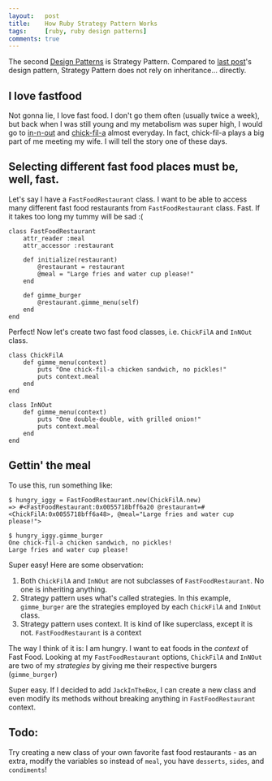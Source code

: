 ```yaml
---
layout:   post
title:    How Ruby Strategy Pattern Works
tags:     [ruby, ruby design patterns]
comments: true
---
```


The second [Design Patterns](https://www.amazon.com/Design-Patterns-Ruby-Russ-Olsen/dp/0321490452) is Strategy Pattern. Compared to [last post](https://igghub.github.io/2016/09/19/template-method/)'s design pattern, Strategy Pattern does not rely on inheritance... directly.

## I love fastfood

Not gonna lie, I love fast food. I don't go them often (usually twice a week), but back when I was still young and my metabolism was super high, I would go to [in-n-out](http://www.in-n-out.com/) and [chick-fil-a](http://www.chick-fil-a.com/) almost everyday. In fact, chick-fil-a plays a big part of me meeting my wife. I will tell the story one of these days.


## Selecting different fast food places must be, well, fast.

Let's say I have a `FastFoodRestaurant` class. I want to be able to access many different fast food restaurants from `FastFoodRestaurant` class. Fast. If it takes too long my tummy will be sad :(


```
class FastFoodRestaurant
	attr_reader :meal
	attr_accessor :restaurant

	def initialize(restaurant)
		@restaurant = restaurant
		@meal = "Large fries and water cup please!"
	end

	def gimme_burger
		@restaurant.gimme_menu(self)
	end
end
```

Perfect! Now let's create two fast food classes, i.e. `ChickFilA` and `InNOut` class.

```
class ChickFilA
	def gimme_menu(context)
		puts "One chick-fil-a chicken sandwich, no pickles!"
		puts context.meal
	end
end

class InNOut
	def gimme_menu(context)
		puts "One double-double, with grilled onion!"
		puts context.meal
	end
end
```

## Gettin' the meal

To use this, run something like:

```
$ hungry_iggy = FastFoodRestaurant.new(ChickFilA.new)
=> #<FastFoodRestaurant:0x0055718bff6a20 @restaurant=#<ChickFilA:0x0055718bff6a48>, @meal="Large fries and water cup please!">

$ hungry_iggy.gimme_burger
One chick-fil-a chicken sandwich, no pickles!
Large fries and water cup please!
```
Super easy! Here are some observation:

1. Both `ChickFilA` and `InNOut` are not subclasses of `FastFoodRestaurant`. No one is inheriting anything.
2. Strategy pattern uses what's called strategies. In this example, `gimme_burger` are the strategies employed by each `ChickFilA` and `InNOut` class.
3. Strategy pattern uses context. It is kind of like superclass, except it is not. `FastFoodRestaurant` is a context

The way I think of it is: I am hungry. I want to eat foods in the *context* of Fast Food. Looking at my `FastFoodRestaurant` options, `ChickFilA` and `InNOut` are two of my *strategies* by giving me their respective burgers (`gimme_burger`)

Super easy. If I decided to add `JackInTheBox`, I can create a new class and even modify its methods without breaking anything in `FastFoodRestaurant` context.

## Todo:

Try creating a new class of your own favorite fast food restaurants - as an extra, modify the variables so instead of `meal`, you have `desserts`, `sides`, and `condiments`!
